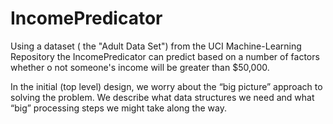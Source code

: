 # IncomePredicator

Using a dataset ( the "Adult Data Set") from the UCI Machine-Learning Repository the IncomePredicator can predict based on a number of factors whether o not someone's income will be greater than $50,000. 

In the initial (top level) design, we worry about the “big picture” approach to solving
the problem. We describe what data structures we need and what “big” processing steps we
might take along the way.
